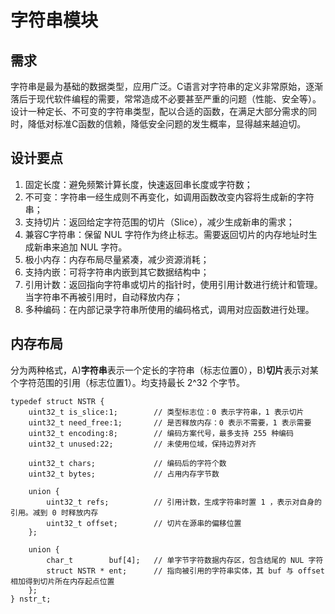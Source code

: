 # 字符串模块

## 需求
字符串是最为基础的数据类型，应用广泛。C语言对字符串的定义非常原始，逐渐落后于现代软件编程的需要，常常造成不必要甚至严重的问题（性能、安全等）。设计一种定长、不可变的字符串类型，配以合适的函数，在满足大部分需求的同时，降低对标准C函数的信赖，降低安全问题的发生概率，显得越来越迫切。

## 设计要点
1. 固定长度：避免频繁计算长度，快速返回串长度或字符数；
2. 不可变：字符串一经生成则不再变化，如调用函数改变内容将生成新的字符串；
3. 支持切片：返回给定字符范围的切片（Slice），减少生成新串的需求；
4. 兼容C字符串：保留 NUL 字符作为终止标志。需要返回切片的内存地址时生成新串来追加 NUL 字符。
5. 极小内存：内存布局尽量紧凑，减少资源消耗；
6. 支持内嵌：可将字符串内嵌到其它数据结构中；
7. 引用计数：返回指向字符串或切片的指针时，使用引用计数进行统计和管理。当字符串不再被引用时，自动释放内存；
8. 多种编码：在内部记录字符串所使用的编码格式，调用对应函数进行处理。

## 内存布局
分为两种格式，A)**字符串**表示一个定长的字符串（标志位置0），B)**切片**表示对某个字符范围的引用（标志位置1）。均支持最长 2^32 个字节。

```
typedef struct NSTR {
    uint32_t is_slice:1;        // 类型标志位：0 表示字符串，1 表示切片
    uint32_t need_free:1;       // 是否释放内存：0 表示不需要，1 表示需要
    uint32_t encoding:8;        // 编码方案代号，最多支持 255 种编码
    uint32_t unused:22;         // 未使用位域，保持边界对齐

    uint32_t chars;             // 编码后的字符个数
    uint32_t bytes;             // 占用内存字节数

    union {
        uint32_t refs;          // 引用计数，生成字符串时置 1 ，表示对自身的引用。减到 0 时释放内存
        uint32_t offset;        // 切片在源串的偏移位置
    };

    union {
        char_t        buf[4];   // 单字节字符数据内存区，包含结尾的 NUL 字符
        struct NSTR * ent;      // 指向被引用的字符串实体，其 buf 与 offset 相加得到切片所在内存起点位置
    };
} nstr_t;
```
